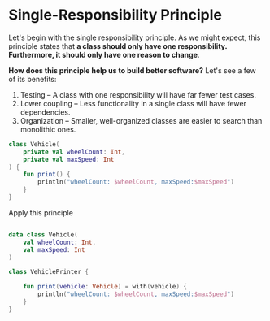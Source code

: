 # Single-Responsibility Principle

Let's begin with the single responsibility principle. As we might expect, this principle states that **a class should only have one responsibility. Furthermore, it should only have one reason to change**.

**How does this principle help us to build better software?** Let's see a few of its benefits:

 1. Testing – A class with one responsibility will have far fewer test cases.
 2. Lower coupling – Less functionality in a single class will have fewer dependencies.
 3. Organization – Smaller, well-organized classes are easier to search than monolithic ones.



```kotlin
class Vehicle(
    private val wheelCount: Int,
    private val maxSpeed: Int
) {
    fun print() {
        println("wheelCount: $wheelCount, maxSpeed:$maxSpeed")
    }
}
```

Apply this principle

```kotlin

data class Vehicle(
    val wheelCount: Int,
    val maxSpeed: Int
)

class VehiclePrinter {

    fun print(vehicle: Vehicle) = with(vehicle) {
        println("wheelCount: $wheelCount, maxSpeed:$maxSpeed")
    }
}

```
